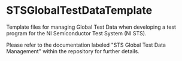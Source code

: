 # STSGlobalTestDataTemplate
Template files for managing Global Test Data when developing a test program for the NI Semiconductor Test System (NI STS).

Please refer to the documentation labeled "STS Global Test Data Management" within the repository for further details.
